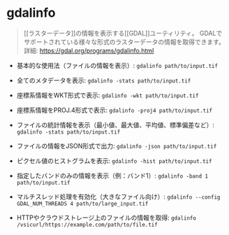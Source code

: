 # gdalinfo

> [[ラスターデータ]]の情報を表示する[[GDAL]]ユーティリティ。
> GDALでサポートされている様々な形式のラスターデータの情報を取得できます。
> 詳細: https://gdal.org/programs/gdalinfo.html

- 基本的な使用法（ファイルの情報を表示）:
  `gdalinfo path/to/input.tif`

- 全てのメタデータを表示:
  `gdalinfo -stats path/to/input.tif`

- 座標系情報をWKT形式で表示:
  `gdalinfo -wkt path/to/input.tif`

- 座標系情報をPROJ.4形式で表示:
  `gdalinfo -proj4 path/to/input.tif`

- ファイルの統計情報を表示（最小値、最大値、平均値、標準偏差など）:
  `gdalinfo -stats path/to/input.tif`

- ファイルの情報をJSON形式で出力:
  `gdalinfo -json path/to/input.tif`

- ピクセル値のヒストグラムを表示:
  `gdalinfo -hist path/to/input.tif`

- 指定したバンドのみの情報を表示（例：バンド1）:
  `gdalinfo -band 1 path/to/input.tif`

- マルチスレッド処理を有効化（大きなファイル向け）:
  `gdalinfo --config GDAL_NUM_THREADS 4 path/to/large_input.tif`

- HTTPやクラウドストレージ上のファイルの情報を取得:
  `gdalinfo /vsicurl/https://example.com/path/to/file.tif`

